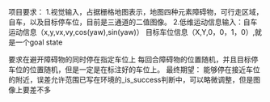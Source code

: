项目要求：
1.视觉输入，占据栅格地图表示，地图四种元素障碍物，可行走区域，自车，以及目标停车位，目前是三通道的二值图像。
2.低维运动信息输入：自车运动信息（x,y,vx,vy,cos(yaw),sin(yaw)）
                目标车位信息（X,Y,0，0，1，0）,就是一个goal state
                
要求在避开障碍物的同时停在指定车位上
每回合障碍物的位置随机，并且目标停车位的位置随机，但是一定是在标注好的车位上。
最终期望：
能够停在接近车位的附近，误差允许范围已写在环境的_is_success判断中，可以略微调整，但是图像上要差不多
